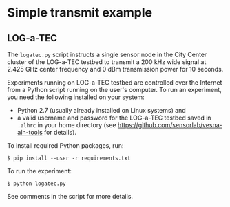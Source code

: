 Simple transmit example
=======================


LOG-a-TEC
---------

The `logatec.py` script instructs a single sensor node in the City Center
cluster of the LOG-a-TEC testbed to transmit a 200 kHz wide signal at 2.425 GHz
center frequency and 0 dBm transmission power for 10 seconds.

Experiments running on LOG-a-TEC testbed are controlled over the Internet from
a Python script running on the user's computer. To run an experiment, you need
the following installed on your system:

 * Python 2.7 (usually already installed on Linux systems) and
 * a valid username and password for the LOG-a-TEC testbed saved in `.alhrc` in
   your home directory (see https://github.com/sensorlab/vesna-alh-tools for
   details).

To install required Python packages, run:

    $ pip install --user -r requirements.txt

To run the experiment:

    $ python logatec.py

See comments in the script for more details.
